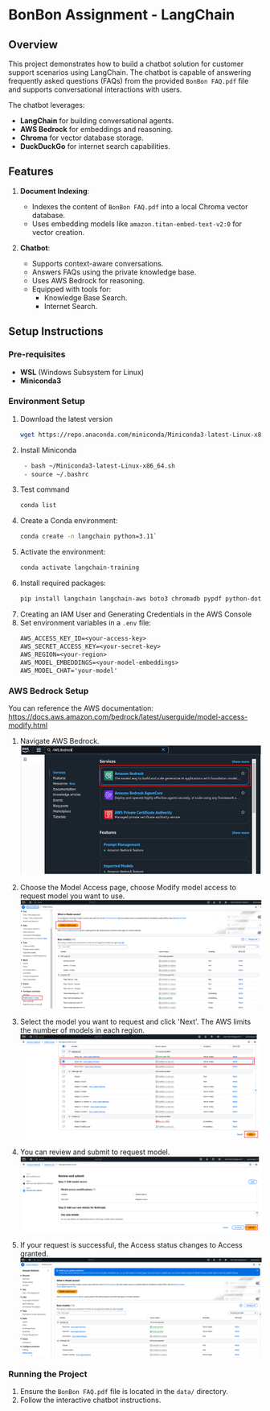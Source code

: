 # BonBon Assignment - LangChain

## Overview
This project demonstrates how to build a chatbot solution for customer support scenarios using LangChain. The chatbot is capable of answering frequently asked questions (FAQs) from the provided `BonBon FAQ.pdf` file and supports conversational interactions with users.

The chatbot leverages:
- **LangChain** for building conversational agents.
- **AWS Bedrock** for embeddings and reasoning.
- **Chroma** for vector database storage.
- **DuckDuckGo** for internet search capabilities.

## Features
1. **Document Indexing**:
   - Indexes the content of `BonBon FAQ.pdf` into a local Chroma vector database.
   - Uses embedding models like `amazon.titan-embed-text-v2:0` for vector creation.

2. **Chatbot**:
   - Supports context-aware conversations.
   - Answers FAQs using the private knowledge base.
   - Uses AWS Bedrock for reasoning.
   - Equipped with tools for:
     - Knowledge Base Search.
     - Internet Search.


## Setup Instructions

### Pre-requisites
- **WSL** (Windows Subsystem for Linux)
- **Miniconda3**

### Environment Setup
1. Download the latest version
    ```bash
   wget https://repo.anaconda.com/miniconda/Miniconda3-latest-Linux-x86_64.sh
   ```
2. Install Miniconda
   ```bash
    - bash ~/Miniconda3-latest-Linux-x86_64.sh
    - source ~/.bashrc
   ```
3. Test command
    ```bash
    conda list
   ```
4. Create a Conda environment:
   ```bash
   conda create -n langchain python=3.11`
   ```
5. Activate the environment:
   ```bash
   conda activate langchain-training
   ```
6. Install required packages:
   ```bash
   pip install langchain langchain-aws boto3 chromadb pypdf python-dotenv langchain-community
   ```
7. Creating an IAM User and Generating Credentials in the AWS Console
8. Set environment variables in a `.env` file:
   ```plaintext
   AWS_ACCESS_KEY_ID=<your-access-key>
   AWS_SECRET_ACCESS_KEY=<your-secret-key>
   AWS_REGION=<your-region>
   AWS_MODEL_EMBEDDINGS=<your-model-embeddings>
   AWS_MODEL_CHAT='your-model'
   ```

### AWS Bedrock Setup
You can reference the AWS documentation: https://docs.aws.amazon.com/bedrock/latest/userguide/model-access-modify.html

1. Navigate AWS Bedrock.
![navigate_aws_bedrock_image](./image/navigate_aws_bedrock_image.png)

2. Choose the Model Access page, choose Modify model access to request model you want to use.
![model_access](./image/model_access.png)

3. Select the model you want to request and click 'Next'. The AWS limits the number of models in each region.
![choose_model](./image/choose_model.png)
4. You can review and submit to request model.
![submit_model](./image/submit_model.png)
5. If your request is successful, the Access status changes to Access granted.
![verify_request_model](./image/verify_request_model.png)

### Running the Project
1. Ensure the `BonBon FAQ.pdf` file is located in the `data/` directory.
2. Follow the interactive chatbot instructions.



